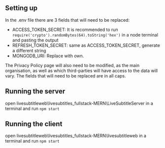 ## Setting up
In the .env file there are 3 fields that will need to be replaced:

- ACCESS_TOKEN_SECRET: It is recommended to run `require('crypto').randomBytes(64).toString('hex')` in a node terminal and pasting the output 
- REFRESH_TOKEN_SECRET: same as ACCESS_TOKEN_SECRET, generate a different string
- MONGODB_URI: Replace with own.

The Privacy Policy page will also need to be modified, as the main organisation, as well as which third-parties will have access to the data will vary.
The fields that will need to be replaced are in all caps.

## Running the server
open livesubtitleweb\livesubtitles_fullstack-MERN\LiveSubtitleServer in a terminal and run `npm start`

## Running the client
open livesubtitleweb\livesubtitles_fullstack-MERN\livesubtitleweb in a terminal and run `npm start`
